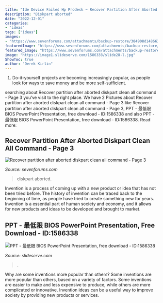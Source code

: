 ```yaml
---
title: "Ide Device Failed Hp Prodesk ~ Recover Partition After Aborted Diskpart Clean All Command"
description: "Diskpart aborted"
date: "2022-12-01"
categories:
- "ideas"
tags: ["ideas"]
images:
- "https://www.sevenforums.com/attachments/backup-restore/384908d1486639426t-recover-partition-after-aborted-diskpart-clean-all-command-lp-3.jpg?s=37765ad767d05a630496086c59849d9a"
featuredImage: "https://www.sevenforums.com/attachments/backup-restore/384908d1486639426t-recover-partition-after-aborted-diskpart-clean-all-command-lp-3.jpg?s=37765ad767d05a630496086c59849d9a"
featured_image: "https://www.sevenforums.com/attachments/backup-restore/384908d1486639426t-recover-partition-after-aborted-diskpart-clean-all-command-lp-3.jpg?s=37765ad767d05a630496086c59849d9a"
image: "https://image1.slideserve.com/1586338/slide28-l.jpg"
ShowToc: true
author: "Derek Kirlin"
---
```



1. Do-it-yourself projects are becoming increasingly popular, as people look for ways to save money and be more self-sufficient.

	

		
searching about Recover partition after aborted diskpart clean all command - Page 3 you've visit to the right place. We have 2 Pictures about Recover partition after aborted diskpart clean all command - Page 3 like Recover partition after aborted diskpart clean all command - Page 3, PPT - 最低限 BIOS PowerPoint Presentation, free download - ID:1586338 and also PPT - 最低限 BIOS PowerPoint Presentation, free download - ID:1586338. Read more:
		
    
## Recover Partition After Aborted Diskpart Clean All Command - Page 3

<img loading=lazy src="https://www.sevenforums.com/attachments/backup-restore/384908d1486639426t-recover-partition-after-aborted-diskpart-clean-all-command-lp-3.jpg?s=37765ad767d05a630496086c59849d9a" onerror="this.onerror=null;this.src='https://tse3.mm.bing.net/th?id=OIP.EoxRWWtzenbX62yjizNyRwHaEK&amp;pid=15.1';" alt="Recover partition after aborted diskpart clean all command - Page 3">

_Source: sevenforums.com_

>diskpart aborted. 

	

Invention is a process of coming up with a new product or idea that has not been tried before. The history of invention can be traced back to the beginning of time, as people have tried to create something new for years. Invention is a essential part of human society and economy, and it allows for new products and ideas to be developed and brought to market.

    
## PPT - 最低限 BIOS PowerPoint Presentation, Free Download - ID:1586338

<img loading=lazy src="https://image1.slideserve.com/1586338/slide28-l.jpg" onerror="this.onerror=null;this.src='https://tse3.mm.bing.net/th?id=OIP.NBHlAG14BK6FIe3zOWe-sgHaFj&amp;pid=15.1';" alt="PPT - 最低限 BIOS PowerPoint Presentation, free download - ID:1586338">

_Source: slideserve.com_

>. 

	

Why are some inventions more popular than others?
Some inventions are more popular than others, based on a variety of factors. Some inventions are easier to make and less expensive to produce, while others are more complicated or innovative. Invention ideas can be a useful way to improve society by providing new products or services.

